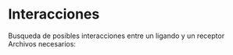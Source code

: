 # Interacciones

Busqueda de posibles interacciones entre un ligando y un receptor
Archivos necesarios:
